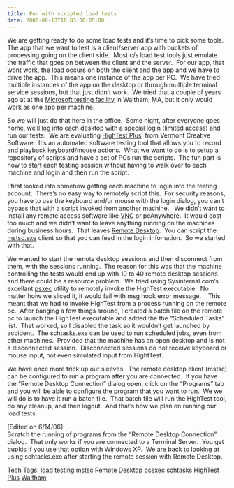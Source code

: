 ```yaml
---
title: Fun with scripted load tests
date: 2006-06-13T18:03:00-05:00
---
```

We are getting ready to do some load tests and it&#8217;s time to pick some tools.  The app that we want to test is a client/server app with buckets of processing going on the client side.  Most c/s load test tools just emulate the traffic that goes on between the client and the server.  For our app, that wont work, the load occurs on both the client and the app and we have to drive the app.  This means one instance of the app per PC.  We have tried multiple instances of the app on the desktop or through multiple terminal service sessions, but that just didn&#8217;t work.  We tried that a couple of years ago at at the [Microsoft testing facility](http://www.microsoft.com/mscorp/info/usaoffices/newengland/waltham.mspx) in Waltham, MA, but it only would work as one app per machine.

So we will just do that here in the office.  Some night, after everyone goes home, we&#8217;ll log into each desktop with a special login (limited access) and run our tests.  We are evaluating [HighTest Plus](http://www.vtsoft.com/products/HT.html), from Vermont Creative Software.  It&#8217;s an automated software testing tool that allows you to record and playback keyboard/mouse actions.  What we want to do is to setup a repository of scripts and have a set of PCs run the scripts.  The fun part is how to start each testing session without having to walk over to each machine and login and then run the script.

I first looked into somehow getting each machine to login into the testing account.  There&#8217;s no easy way to remotely script this.  For security reasons, you have to use the keyboard and/or mouse with the login dialog, you can&#8217;t bypass that with a script invoked from another machine.   We didn&#8217;t want to install any remote access software like [VNC](http://www.realvnc.com/) or pcAnywhere.  It would cost too much and we didn&#8217;t want to leave anything running on the machines during business hours.  That leaves [Remote Desktop](http://www.microsoft.com/windowsxp/using/mobility/getstarted/remoteintro.mspx).  You can script the [mstsc.exe](http://www.microsoft.com/resources/documentation/windows/xp/all/proddocs/en-us/ts_cmd_mstsc.mspx?mfr=true) client so that you can feed in the login infomation.  So we started with that.

We wanted to start the remote desktop sessions and then disconnect from them, with the sessions running.  The reason for this was that the machine controlling the tests would end up with 10 to 40 remote desktop sessions and there could be a resource problem.  We tried using Sysinternal.com&#8217;s excellant [psxec](http://www.sysinternals.com/Utilities/PsExec.html) utility to remotely invoke the HighTest executable.  No matter hoiw we sliced it, it would fail with msg hook error message.    This meant that we had to invoke HighTest from a process running on the remote pc.  After banging a few things around, I created a batch file on the remote pc to launch the HighTest executable and added the the &#8220;Scheduled Tasks&#8221; list.  That worked, so I disabled the task so it wouldn&#8217;t get launched by accident.  The schtasks.exe can be used to run scheduled jobs, even from other machines.  Provided that the machine has an open desktop and is not a disconnected session.  Disconnected sessions do not receive keyboard or mouse input, not even simulated input from HightTest.

We have once more trick up our sleeves.  The remote desktop client (mstsc) can be configured to run a program after you are connected.  If you have the &#8220;Remote Desktop Connection&#8221; dialog open, click on the &#8220;Programs&#8221; tab and you will be able to configure the program that you want to run.  We we will do is to have it run a batch file.  That batch file will run the HighTest tool, do any cleanup, and then logout.  And that&#8217;s how we plan on running our load tests.

[Edited on 6/14/06]  
Scratch the running of programs from the &#8220;Remote Desktop Connection&#8221; dialog.  That only works if you are connected to a Terminal Server.  You get [bupkis](http://www.urbandictionary.com/define.php?term=bupkis) if you use that option with Windows XP.  We are back to looking at using schtasks.exe after starting the remote session with Remote Desktop.

<div>
  Tech Tags: <a href="http://technorati.com/tag/load+testing" rel="tag">load testing</a> <a href="http://technorati.com/tag/mstsc" rel="tag">mstsc</a> <a href="http://technorati.com/tag/Remote+Desktop" rel="tag">Remote Desktop</a> <a href="http://technorati.com/tag/psexec" rel="tag">psexec</a> <a href="http://technorati.com/tag/schtasks" rel="tag">schtasks</a> <a href="http://technorati.com/tag/HighTest+Plus" rel="tag">HighTest Plus</a> <a href="http://technorati.com/tag/Waltham" rel="tag">Waltham</a>
</div>
